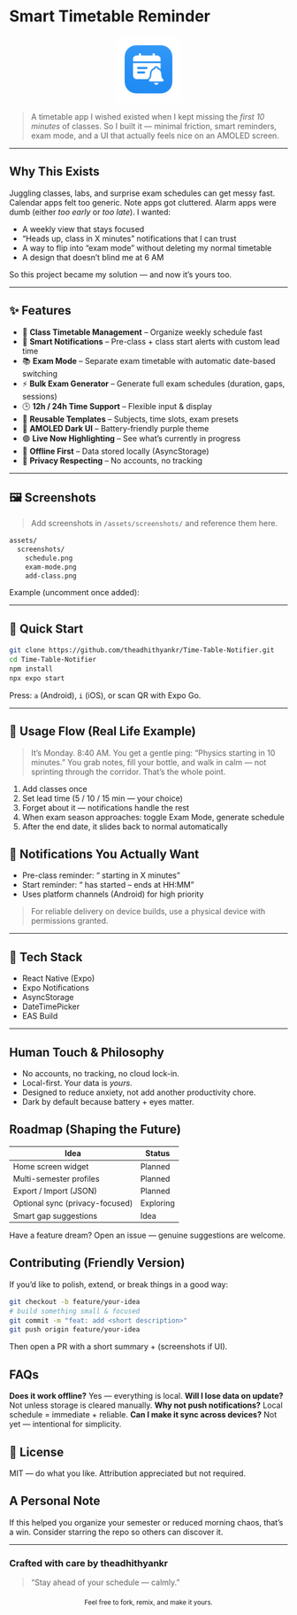 # Smart Timetable Reminder

<!-- Human-friendly intro -->
<p align="center">
  <img src="./assets/icon.png" alt="App Icon" width="120" height="120" />
</p>

> A timetable app I wished existed when I kept missing the *first 10 minutes* of classes. So I built it — minimal friction, smart reminders, exam mode, and a UI that actually feels nice on an AMOLED screen.

---

## Why This Exists
Juggling classes, labs, and surprise exam schedules can get messy fast. Calendar apps felt too generic. Note apps got cluttered. Alarm apps were dumb (either *too early* or *too late*). I wanted:
- A weekly view that stays focused
- “Heads up, class in X minutes” notifications that I can trust
- A way to flip into “exam mode” without deleting my normal timetable
- A design that doesn’t blind me at 6 AM

So this project became my solution — and now it’s yours too.

---

## ✨ Features

- 📅 **Class Timetable Management** – Organize weekly schedule fast
- 🔔 **Smart Notifications** – Pre-class + class start alerts with custom lead time
- 📚 **Exam Mode** – Separate exam timetable with automatic date-based switching
- ⚡ **Bulk Exam Generator** – Generate full exam schedules (duration, gaps, sessions)
- 🕒 **12h / 24h Time Support** – Flexible input & display
- 🧩 **Reusable Templates** – Subjects, time slots, exam presets
- 🎨 **AMOLED Dark UI** – Battery-friendly purple theme
- 🟣 **Live Now Highlighting** – See what’s currently in progress
- 💾 **Offline First** – Data stored locally (AsyncStorage)
- 🔐 **Privacy Respecting** – No accounts, no tracking

---

## 🖼️ Screenshots
> Add screenshots in `/assets/screenshots/` and reference them here.
```
assets/
  screenshots/
    schedule.png
    exam-mode.png
    add-class.png
```
Example (uncomment once added):
<!--
<p align="center">
  <img src="assets/screenshots/schedule.png" width="260" />
  <img src="assets/screenshots/exam-mode.png" width="260" />
  <img src="assets/screenshots/add-class.png" width="260" />
</p>
-->

---

## 🚀 Quick Start

```bash
git clone https://github.com/theadhithyankr/Time-Table-Notifier.git
cd Time-Table-Notifier
npm install
npx expo start
```
Press: `a` (Android), `i` (iOS), or scan QR with Expo Go.

---

## 🧪 Usage Flow (Real Life Example)
> It’s Monday. 8:40 AM. You get a gentle ping: “Physics starting in 10 minutes.” You grab notes, fill your bottle, and walk in calm — not sprinting through the corridor. That’s the whole point.

1. Add classes once
2. Set lead time (5 / 10 / 15 min — your choice)
3. Forget about it — notifications handle the rest
4. When exam season approaches: toggle Exam Mode, generate schedule
5. After the end date, it slides back to normal automatically

## 🔔 Notifications You Actually Want
- Pre-class reminder: “<Subject> starting in X minutes”
- Start reminder: “<Subject> has started – ends at HH:MM”
- Uses platform channels (Android) for high priority

> For reliable delivery on device builds, use a physical device with permissions granted.

---

## 🧱 Tech Stack
- React Native (Expo)
- Expo Notifications
- AsyncStorage
- DateTimePicker
- EAS Build

---

## Human Touch & Philosophy
- No accounts, no tracking, no cloud lock-in.
- Local-first. Your data is *yours*.
- Designed to reduce anxiety, not add another productivity chore.
- Dark by default because battery + eyes matter.

## Roadmap (Shaping the Future)
| Idea | Status |
|------|--------|
| Home screen widget | Planned |
| Multi-semester profiles | Planned |
| Export / Import (JSON) | Planned |
| Optional sync (privacy-focused) | Exploring |
| Smart gap suggestions | Idea |

Have a feature dream? Open an issue — genuine suggestions are welcome.

## Contributing (Friendly Version)
If you’d like to polish, extend, or break things in a good way:
```bash
git checkout -b feature/your-idea
# build something small & focused
git commit -m "feat: add <short description>"
git push origin feature/your-idea
```
Then open a PR with a short summary + (screenshots if UI).

## FAQs
**Does it work offline?** Yes — everything is local.
**Will I lose data on update?** Not unless storage is cleared manually.
**Why not push notifications?** Local schedule = immediate + reliable.
**Can I make it sync across devices?** Not yet — intentional for simplicity.

## 🧾 License
MIT — do what you like. Attribution appreciated but not required.

## A Personal Note
If this helped you organize your semester or reduced morning chaos, that’s a win. Consider starring the repo so others can discover it.

---

### Crafted with care by **theadhithyankr**  
> “Stay ahead of your schedule — calmly.”

<p align="center"><sub>Feel free to fork, remix, and make it yours.</sub></p>